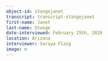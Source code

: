 ```yaml
---
object-id: stangejanet
transcript: transcript-stangejanet  
first-name: Janet
last-name: Stange
date-interviewed: February 15th, 2020
location: Arizona
interviewer: Saraya Flaig
image: n
---
```

